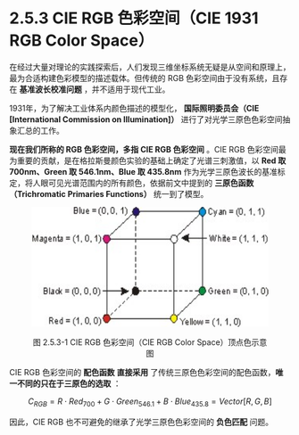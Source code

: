 
# 2.5.3 CIE RGB 色彩空间（CIE 1931 RGB Color Space）

在经过大量对理论的实践探索后，人们发现三维坐标系统无疑是从空间和原理上，最为合适构建色彩模型的描述载体。但传统的 RGB 色彩空间由于没有系统，且存在 **基准波长校准问题** ，并不适用于现代工业。

1931年，为了解决工业体系内颜色描述的模型化， **国际照明委员会（CIE [International Commission on Illumination]）** 进行了对光学三原色色彩空间抽象汇总的工作。

**现在我们所称的 RGB 色彩空间，多指 CIE RGB 色彩空间** 。CIE RGB 色彩空间最为重要的贡献，是在格拉斯曼颜色实验的基础上确定了光谱三刺激值，以 **Red 取 700nm、Green 取 546.1nm、Blue 取 435.8nm** 作为光学三原色波长的基准标定，将人眼可见光谱范围内的所有颜色，依据前文中提到的 **三原色函数（Trichromatic Primaries Functions）** 统一到了模型。

<center>
<figure>
   <img width = "500" height = "215"
      src="../../Pictures/RGB_Cube.jpg" alt="">
   <figcaption>
      <p>图 2.5.3-1 CIE RGB 色彩空间（CIE RGB Color Space）顶点色示意图</p>
   </figcaption>
</figure>
</center>

CIE RGB 色彩空间的 **配色函数**  **直接采用** 了传统三原色色彩空间的配色函数，**唯一不同的只在于三原色的选取** ：

$$
C_{RGB} =  R \cdot Red_{700} + G \cdot Green_{546.1} + B \cdot Blue_{435.8} = Vector[R, G, B]
$$

因此，CIE RGB 也不可避免的继承了光学三原色色彩空间的 **负色匹配** 问题。


[ref]: References_2.md
